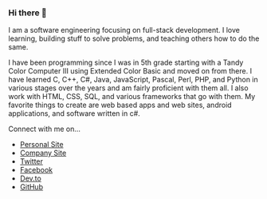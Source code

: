 ### Hi there 👋

I am a software engineering focusing on full-stack development.  I love learning, building stuff to solve problems, and teaching others how to do the same.

I have been programming since I was in 5th grade starting with a Tandy Color Computer III using Extended Color Basic and moved on from there.  I have learned C, C++, C#, Java, JavaScript, Pascal, Perl, PHP, and Python in various stages over the years and am fairly proficient with them all.  I also work with HTML, CSS, SQL, and various frameworks that go with them.  My favorite things to create are web based apps and web sites, android applications, and software written in c#.

Connect with me on...
* [Personal Site](https://www.thomassapp.com)
* [Company Site](https://www.sappsworld.com)
* [Twitter](https://www.twitter.com/tpsapp)
* [Facebook](https://www.facebook.com/tpsapp)
* [Dev.to](https://dev.to/tpsapp)
* [GitHub](https://www.github.com/tpsapp)

<!--
**tpsapp/tpsapp** is a ✨ _special_ ✨ repository because its `README.md` (this file) appears on your GitHub profile.

Here are some ideas to get you started:

- 🔭 I’m currently working on ...
- 🌱 I’m currently learning ...
- 👯 I’m looking to collaborate on ...
- 🤔 I’m looking for help with ...
- 💬 Ask me about ...
- 📫 How to reach me: ...
- 😄 Pronouns: ...
- ⚡ Fun fact: ...
-->
